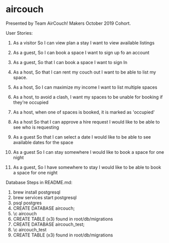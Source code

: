 # aircouch

Presented by Team AirCouch! Makers October 2019 Cohort.

User Stories:

1) As a visitor
So I can view plan a stay
I want to view available listings

2) As a guest,
So I can book a space
I want to sign up fo an account

3) As a guest,
So that I can book a space
I want to sign In

4) As a host,
So that I can rent my couch out
I want to be able to list my space.

5) As a host,
So I can maximize my income
I want to list multiple spaces

6) As a host,
to avoid a clash,
I want my spaces to be unable for booking if they're occupied

7) As a host,
when one of spaces is booked,
it is marked as 'occupied'

8) As a host
So that I can approve a hire request
I would like to be able to see who is requesting

9) As a guest
So that I can select a date
I would like to be able to see available dates for the space

10) As a guest
So I can stay somewhere
I would like to book a space for one night

11) As a guest,
So I have somewhere to stay
I would like to be able to book a space for one night

Database Steps in README.md:
1. brew install postgresql
2. brew services start postgresql
3. psql postgres
4. CREATE DATABASE aircouch;
5. \c aircouch
6. CREATE TABLE (x3) found in root/db/migrations
7. CREATE DATABASE aircouch_test;
8. \c aircouch_test
9. CREATE TABLE (x3) found in root/db/migrations
